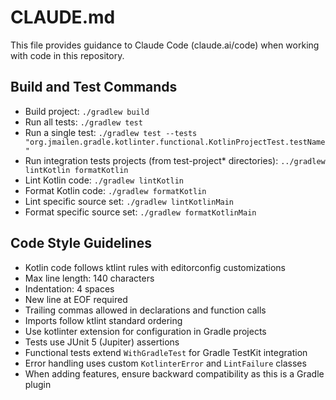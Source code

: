 # CLAUDE.md

This file provides guidance to Claude Code (claude.ai/code) when working with code in this repository.

## Build and Test Commands

- Build project: `./gradlew build`
- Run all tests: `./gradlew test`
- Run a single test: `./gradlew test --tests "org.jmailen.gradle.kotlinter.functional.KotlinProjectTest.testName"`
- Run integration tests projects (from test-project* directories): `../gradlew lintKotlin formatKotlin`
- Lint Kotlin code: `./gradlew lintKotlin`
- Format Kotlin code: `./gradlew formatKotlin`
- Lint specific source set: `./gradlew lintKotlinMain`
- Format specific source set: `./gradlew formatKotlinMain`

## Code Style Guidelines

- Kotlin code follows ktlint rules with editorconfig customizations
- Max line length: 140 characters
- Indentation: 4 spaces
- New line at EOF required
- Trailing commas allowed in declarations and function calls
- Imports follow ktlint standard ordering
- Use kotlinter extension for configuration in Gradle projects
- Tests use JUnit 5 (Jupiter) assertions
- Functional tests extend `WithGradleTest` for Gradle TestKit integration
- Error handling uses custom `KotlinterError` and `LintFailure` classes
- When adding features, ensure backward compatibility as this is a Gradle plugin